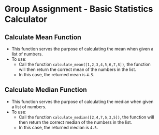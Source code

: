 # Group Assignment - Basic Statistics Calculator

## Calculate Mean Function

- This function serves the purpose of calculating the mean when given a list of numbers.
- To use:
    - Call the function `calculate_mean([1,2,3,4,5,6,7,8])`, the function will then return the correct mean of the
      numbers in the list.
    - In this case, the returned mean is `4.5`.

## Calculate Median Function

- This function serves the purpose of calculating the median when given a list of numbers.
- To use:
    - Call the function `calculate_median([2,4,7,6,3,5])`, the function will then return the correct median of the
      numbers in the list.
    - In this case, the returned median is `4.5`.
